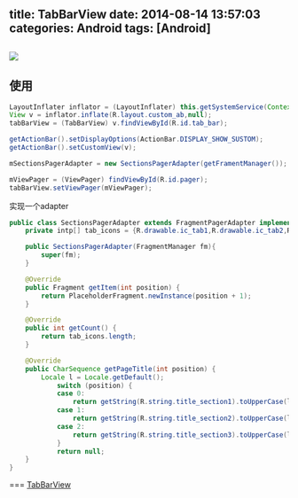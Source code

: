 title: TabBarView
date: 2014-08-14 13:57:03
categories: Android
tags: [Android]
---
![](https://github.com/zt1991616/blog/raw/master/Image/14081401.gif)
---

## 使用
```java
LayoutInflater inflator = (LayoutInflater) this.getSystemService(Context.LAYOUT_INFLATER_SERVICE);
View v = inflator.inflate(R.layout.custom_ab,null);
tabBarView = (TabBarView) v.findViewById(R.id.tab_bar);

getActionBar().setDisplayOptions(ActionBar.DISPLAY_SHOW_SUSTOM);
getActionBar().setCustomView(v);

mSectionsPagerAdapter = new SectionsPagerAdapter(getFramentManager());

mViewPager = (ViewPager) findViewById(R.id.pager);
tabBarView.setViewPager(mViewPager);
```
实现一个adapter
```java
public class SectionsPagerAdapter extends FragmentPagerAdapter implements IconTabProvider {
	private intp[] tab_icons = {R.drawable.ic_tab1,R.drawable.ic_tab2,R.drawable.ic_tab3};

	public SectionsPagerAdapter(FragmentManager fm){
		super(fm);
	}

	@Override
	public Fragment getItem(int position) {
		return PlaceholderFragment.newInstance(position + 1);
	}

	@Override
	public int getCount() {
		return tab_icons.length;
	}

	@Override
	public CharSequence getPageTitle(int position) {
		Locale l = Locale.getDefault();
           	switch (position) {
           	case 0:
                return getString(R.string.title_section1).toUpperCase(l);
            case 1:
                return getString(R.string.title_section2).toUpperCase(l);
            case 2:
                return getString(R.string.title_section3).toUpperCase(l);
            }
            return null;
	}
}
```
===
[TabBarView](https://github.com/zt1991616/TabBarView/tree/master)